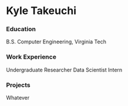 # Kyle Takeuchi

### Education
B.S. Computer Engineering, Virginia Tech

### Work Experience
Undergraduate Researcher
Data Scientist Intern

### Projects
Whatever

